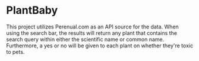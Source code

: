 # PlantBaby
This project utilizes Perenual.com as an API source for the data. When using the search bar, the results will return any plant that contains the search query within either the scientific name or common name. Furthermore, a yes or no will be given to each plant on whether they're toxic to pets.